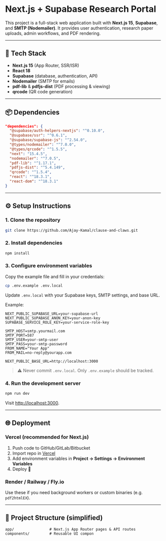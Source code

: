 # Next.js + Supabase Research Portal

This project is a full-stack web application built with **Next.js 15**, **Supabase**, and **SMTP (Nodemailer)**.
It provides user authentication, research paper uploads, admin workflows, and PDF rendering.

---

## 🚀 Tech Stack

* **Next.js 15** (App Router, SSR/ISR)
* **React 18**
* **Supabase** (database, authentication, API)
* **Nodemailer** (SMTP for emails)
* **pdf-lib** & **pdfjs-dist** (PDF processing & viewing)
* **qrcode** (QR code generation)

---

## 📦 Dependencies

```json
"dependencies": {
  "@supabase/auth-helpers-nextjs": "^0.10.0",
  "@supabase/ssr": "^0.6.1",
  "@supabase/supabase-js": "^2.54.0",
  "@types/nodemailer": "^7.0.0",
  "@types/qrcode": "^1.5.5",
  "next": "15.4.5",
  "nodemailer": "^7.0.5",
  "pdf-lib": "^1.17.1",
  "pdfjs-dist": "^5.4.149",
  "qrcode": "^1.5.4",
  "react": "^18.3.1",
  "react-dom": "^18.3.1"
}
```

---

## ⚙️ Setup Instructions

### 1. Clone the repository

```bash
git clone https://github.com/Ajay-Kamal/clause-and-claws.git
```

### 2. Install dependencies

```bash
npm install
```

### 3. Configure environment variables

Copy the example file and fill in your credentials:

```bash
cp .env.example .env.local
```

Update `.env.local` with your Supabase keys, SMTP settings, and base URL.

Example:

```env
NEXT_PUBLIC_SUPABASE_URL=your-supabase-url
NEXT_PUBLIC_SUPABASE_ANON_KEY=your-anon-key
SUPABASE_SERVICE_ROLE_KEY=your-service-role-key

SMTP_HOST=smtp.yourmail.com
SMTP_PORT=587
SMTP_USER=your-smtp-user
SMTP_PASS=your-smtp-password
FROM_NAME="Your App"
FROM_MAIL=no-reply@yourapp.com

NEXT_PUBLIC_BASE_URL=http://localhost:3000
```

> ⚠️ Never commit `.env.local`. Only `.env.example` should be tracked.

### 4. Run the development server

```bash
npm run dev
```

Visit [http://localhost:3000](http://localhost:3000).

---

## 🌐 Deployment

### Vercel (recommended for Next.js)

1. Push code to GitHub/GitLab/Bitbucket
2. Import repo in [Vercel](https://vercel.com)
3. Add environment variables in **Project → Settings → Environment Variables**
4. Deploy 🎉

### Render / Railway / Fly.io

Use these if you need background workers or custom binaries (e.g. `pdf2htmlEX`).

---

## 📖 Project Structure (simplified)

```
app/                # Next.js App Router pages & API routes
components/         # Reusable UI compon
```
